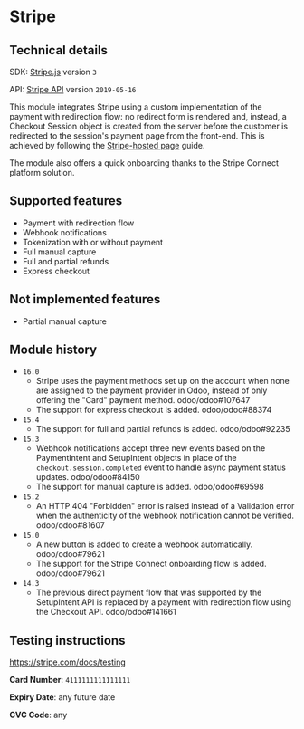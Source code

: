 # Stripe

## Technical details

SDK: [Stripe.js](https://stripe.com/docs/js) version `3`

API: [Stripe API](https://stripe.com/docs/api) version `2019-05-16`

This module integrates Stripe using a custom implementation of the payment with redirection flow: no
redirect form is rendered and, instead, a Checkout Session object is created from the server before
the customer is redirected to the session's payment page from the front-end. This is achieved by
following the [Stripe-hosted page](https://stripe.com/docs/checkout/quickstart) guide.

The module also offers a quick onboarding thanks to the Stripe Connect platform solution.

## Supported features

- Payment with redirection flow
- Webhook notifications
- Tokenization with or without payment
- Full manual capture
- Full and partial refunds
- Express checkout

## Not implemented features

- Partial manual capture

## Module history

- `16.0`
  - Stripe uses the payment methods set up on the account when none are assigned to the payment
    provider in Odoo, instead of only offering the "Card" payment method. odoo/odoo#107647
  - The support for express checkout is added. odoo/odoo#88374
- `15.4`
  - The support for full and partial refunds is added. odoo/odoo#92235
- `15.3`
  - Webhook notifications accept three new events based on the PaymentIntent and SetupIntent objects
    in place of the `checkout.session.completed` event to handle async payment status updates.
    odoo/odoo#84150
  - The support for manual capture is added. odoo/odoo#69598
- `15.2`
  - An HTTP 404 "Forbidden" error is raised instead of a Validation error when the authenticity of
    the webhook notification cannot be verified. odoo/odoo#81607
- `15.0`
  - A new button is added to create a webhook automatically. odoo/odoo#79621
  - The support for the Stripe Connect onboarding flow is added. odoo/odoo#79621
- `14.3`
  - The previous direct payment flow that was supported by the SetupIntent API is replaced by a
    payment with redirection flow using the Checkout API. odoo/odoo#141661

## Testing instructions

https://stripe.com/docs/testing

**Card Number**: `4111111111111111`

**Expiry Date**: any future date

**CVC Code**: any
